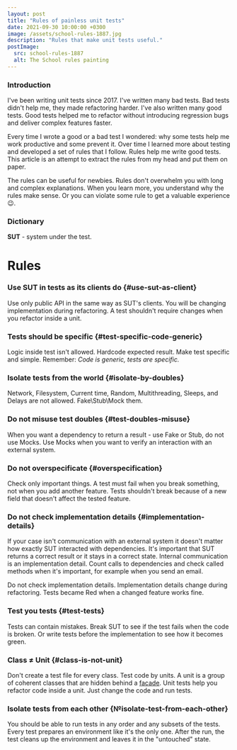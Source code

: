 ```yaml
---
layout: post
title: "Rules of painless unit tests"
date: 2021-09-30 10:00:00 +0300
image: /assets/school-rules-1887.jpg
description: "Rules that make unit tests useful."
postImage:
  src: school-rules-1887
  alt: The School rules painting
---
```


### Introduction

I've been writing unit tests since 2017.
I've written many bad tests.
Bad tests didn't help me, they made refactoring harder.
I've also written many good tests.
Good tests helped me to refactor without introducing regression bugs and deliver complex features faster.

Every time I wrote a good or a bad test I wondered:
why some tests help me work productive and some prevent it. 
Over time I learned more about testing and developed a set of rules that I follow.
Rules help me write good tests.
This article is an attempt to extract the rules from my head and put them on paper.

The rules can be useful for newbies.
Rules don't overwhelm you with long and complex explanations.
When you learn more, you understand why the rules make sense.
Or you can violate some rule to get a valuable experience 😉.

### Dictionary

**SUT** - system under the test.

# Rules

### Use SUT in tests as its clients do {#use-sut-as-client}
Use only public API in the same way as SUT's clients.
You will be changing implementation during refactoring.
A test shouldn't require changes when you refactor inside a unit.

### Tests should be specific {#test-specific-code-generic}
Logic inside test isn't allowed.
Hardcode expected result.
Make test specific and simple.
Remember: *Code is generic, tests are specific.*

### Isolate tests from the world {#isolate-by-doubles}
Network, Filesystem, Current time, Random, Multithreading, Sleeps, and Delays are not allowed.
Fake\Stub\Mock them.

### Do not misuse test doubles {#test-doubles-misuse}
When you want a dependency to return a result - use Fake or Stub, do not use Mocks.
Use Mocks when you want to verify an interaction with an external system.

### Do not overspecificate {#overspecification}
Check only important things.
A test must fail when you break something, not when you add another feature.
Tests shouldn't break because of a new field that doesn't affect the tested feature.

### Do not check implementation details {#implementation-details}
If your case isn't communication with an external system
it doesn't matter how exactly SUT interacted with dependencies.
It's important that SUT returns a correct result or it stays in a correct state.
Internal communication is an implementation detail.
Count calls to dependencies and check called methods when it's important, for example when you send an email.

Do not check implementation details.
Implementation details change during refactoring.
Tests became Red when a changed feature works fine.

### Test you tests {#test-tests}
Tests can contain mistakes.
Break SUT to see if the test fails when the code is broken.
Or write tests before the implementation to see how it becomes green.

### Class ≠ Unit {#class-is-not-unit}
Don't create a test file for every class.
Test code by units.
A unit is a group of coherent classes that are hidden behind a [facade](https://en.wikipedia.org/wiki/Facade_pattern).
Unit tests help you refactor code inside a unit.
Just change the code and run tests.

### Isolate tests from each other {№isolate-test-from-each-other}
You should be able to run tests in any order and any subsets of the tests.
Every test prepares an environment like it's the only one.
After the run, the test cleans up the environment and leaves it in the "untouched" state.